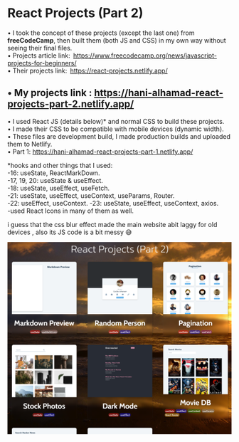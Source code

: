 # React Projects (Part 2)

• I took the concept of these projects (except the last one) from **freeCodeCamp**, then built them (both JS and CSS) in my own way without seeing their final files.  
• Projects article link: https://www.freecodecamp.org/news/javascript-projects-for-beginners/  
• Their projects link: https://react-projects.netlify.app/  
## • **My projects link : https://hani-alhamad-react-projects-part-2.netlify.app/**  
• I used React JS (details below)* and normal CSS to build these projects.  
• I made their CSS to be compatible with mobile devices (dynamic width).  
• These files are development build, I made production builds and uploaded them to Netlify.  
• Part 1: https://hani-alhamad-react-projects-part-1.netlify.app/



*hooks and other things that I used:  
-16: useState, ReactMarkDown.  
-17, 19, 20: useState & useEffect.  
-18: useState, useEffect, useFetch.  
-21: useState, useEffect, useContext, useParams, Router.  
-22: useEffect, useContext.
-23: useState, useEffect, useContext, axios.  
-used React Icons in many of them as well.   

i guess that the css blur effect made the main website abit laggy for old devices , also its JS code is a bit messy 😅

![alt text](https://raw.githubusercontent.com/Hani-ALHamad/React-Projects-part-2/main/bonus.jpg)
